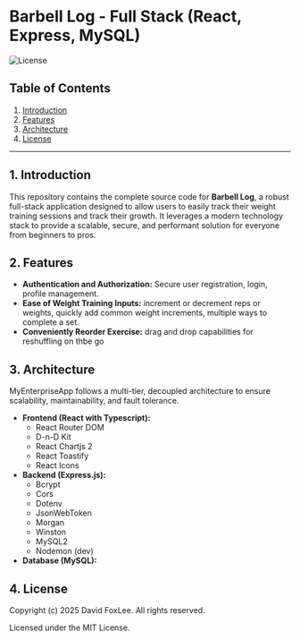 # Barbell Log - Full Stack (React, Express, MySQL)

![License](https://img.shields.io/badge/license-MIT-blue)

## Table of Contents

1. [Introduction](#1-introduction)
2. [Features](#2-features)
3. [Architecture](#3-architecture)
4. [License](#6-license)

---

## 1. Introduction

This repository contains the complete source code for **Barbell Log**, a robust full-stack application designed to allow users to easily track their weight training sessions and track their growth. It leverages a modern technology stack to provide a scalable, secure, and performant solution for everyone from beginners to pros.

## 2. Features

-  **Authentication and Authorization:** Secure user registration, login, profile management.
-  **Ease of Weight Training Inputs:** increment or decrement reps or weights, quickly add common weight increments, multiple ways to complete a set.
-  **Conveniently Reorder Exercise:** drag and drop capabilities for reshuffling on thbe go

## 3. Architecture

MyEnterpriseApp follows a multi-tier, decoupled architecture to ensure scalability, maintainability, and fault tolerance.

-  **Frontend (React with Typescript):**
   -  React Router DOM
   -  D-n-D Kit
   -  React Chartjs 2
   -  React Toastify
   -  React Icons
-  **Backend (Express.js):**
   -  Bcrypt
   -  Cors
   -  Dotenv
   -  JsonWebToken
   -  Morgan
   -  Winston
   -  MySQL2
   -  Nodemon (dev)
-  **Database (MySQL):**

## 4. License

Copyright (c) 2025 David FoxLee. All rights reserved.

Licensed under the MIT License.
